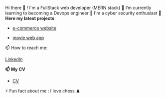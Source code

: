  Hi there 👋 ! I'm a FullStack web developer (MERN stack)
 🌱 I’m currently learning to becoming a Devops engineer
 🔭 I'm a cyber security enthusiast
__📝 Here my latest projects__ 
- [e-commerce website](https://github.com/saifEddineR/proShop)

- [movie web app](https://github.com/saifEddineR/movies)

 📫 How to reach me:

  [LinkedIn](https://www.linkedin.com/in/saif-eddine-romdhane/)

__📫 My CV__

- [CV](https://drive.google.com/file/d/1-807XtE85bZzjCds-4wE__iqdea01-Tl/view?usp=sharing)


⚡ Fun fact about me : 
 I love chess ♟️
<!--
**saifEddineR/saifEddineR** is a ✨ _special_ ✨ repository because its `README.md` (this file) appears on your GitHub profile.

Here are some ideas to get you started:

- 🔭 I’m currently working on ...
- 🌱 I’m currently learning ...
- 👯 I’m looking to collaborate on ...
- 🤔 I’m looking for help with ...
- 💬 Ask me about ...
- 📫 How to reach me: ...
- 😄 Pronouns: ...
- ⚡ Fun fact: ...
-->
